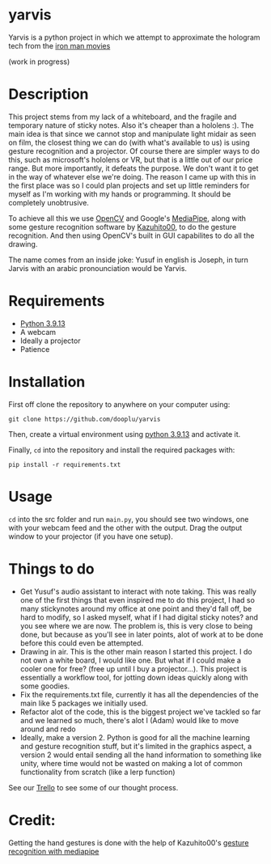 # yarvis

Yarvis is a python project in which we attempt to approximate the hologram tech from the [iron man movies](https://youtu.be/WNu6fRo_7fg)

(work in progress)

# Description

This project stems from my lack of a whiteboard, and the fragile and temporary nature of sticky notes. Also it's cheaper than a hololens :).
The main idea is that since we cannot stop and manipulate light midair as seen on film, the closest thing we can do (with what's available to us) is using gesture recognition and a projector.
Of course there are simpler ways to do this, such as microsoft's hololens or VR, but that is a little out of our price range. But more importantly, it defeats the purpose. We don't want it to get in the way of whatever else we're doing. The reason I came up with this in the first place was so I could plan projects and set up little reminders for myself as I'm working with my hands or programming. It should be completely unobtrusive.

To achieve all this we use [OpenCV](https://opencv.org/) and Google's [MediaPipe](https://google.github.io/mediapipe/), along with some gesture recognition software by [Kazuhito00](https://github.com/Kazuhito00), to do the gesture recognition. And then using OpenCV's built in GUI capabilites to do all the drawing.

The name comes from an inside joke: Yusuf in english is Joseph, in turn Jarvis with an arabic pronounciation would be Yarvis.

# Requirements
- [Python 3.9.13](https://www.python.org/downloads/release/python-3913/)
- A webcam
- Ideally a projector
- Patience

# Installation

First off clone the repository to anywhere on your computer using:
```
git clone https://github.com/dooplu/yarvis
```

Then, create a virtual environment using [python 3.9.13](https://www.python.org/downloads/release/python-3913/) and activate it.

Finally, `cd` into the repository and install the required packages with:
```
pip install -r requirements.txt
```

# Usage

`cd` into the src folder and run `main.py`, you should see two windows, one with your webcam feed and the other with the output. Drag the output window to your projector (if you have one setup).

# Things to do

- Get Yusuf's audio assistant to interact with note taking. This was really one of the first things that even inspired me to do this project, I had so many stickynotes around my office at one point and they'd fall off, be hard to modify, so I asked myself, what if I had digital sticky notes? and you see where we are now. The problem is, this is very close to being done, but because as you'll see in later points, alot of work at to be done before this could even be attempted.
- Drawing in air. This is the other main reason I started this project. I do not own a white board, I would like one. But what if I could make a cooler one for free? (free up until I buy a projector...). This project is essentially a workflow tool, for jotting down ideas quickly along with some goodies. 
- Fix the requirements.txt file, currently it has all the dependencies of the main like 5 packages we initially used.
- Refactor alot of the code, this is the biggest project we've tackled so far and we learned so much, there's alot I (Adam) would like to move around and redo
- Ideally, make a version 2. Python is good for all the machine learning and gesture recognition stuff, but it's limited in the graphics aspect, a version 2 would entail sending all the hand information to something like unity, where time would not be wasted on making a lot of common functionality from scratch (like a lerp function)

See our [Trello](https://trello.com/b/HLfzcOHO/yarvis) to see some of our thought process.

# Credit:
Getting the hand gestures is done with the help of Kazuhito00's [gesture recognition with mediapipe](https://github.com/Kazuhito00/hand-gesture-recognition-using-mediapipe)
